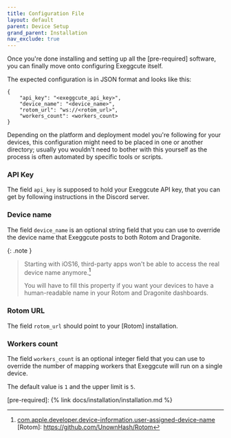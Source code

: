 ```yaml
---
title: Configuration File
layout: default
parent: Device Setup
grand_parent: Installation
nav_exclude: true
---
```


Once you're done installing and setting up all the [pre-required] software, you can finally move onto configuring Exeggcute itself.

The expected configuration is in JSON format and looks like this:

```
{
    "api_key": "<exeggcute_api_key>",
    "device_name": "<device_name>",
    "rotom_url": "ws://<rotom_url>",
    "workers_count": <workers_count>
}
```

Depending on the platform and deployment model you're following for your devices, this configuration might need to be placed in one or another directory; usually you wouldn't need to bother with this yourself as the process is often automated by specific tools or scripts.

### API Key

The field `api_key` is supposed to hold your Exeggcute API key, that you can get by following instructions in the Discord server.

### Device name
The field `device_name` is an optional string field that you can use to override the device name that Exeggcute posts to both Rotom and Dragonite.

{: .note }
> Starting with iOS16, third-party apps won't be able to access the real device name anymore.[^1]
>
> You will have to fill this property if you want your devices to have a human-readable name in your Rotom and Dragonite dashboards.

### Rotom URL
The field `rotom_url` should point to your [Rotom] installation.

### Workers count
The field `workers_count` is an optional integer field that you can use to override the number of mapping workers that Exeggcute will run on a single device.

The default value is `1` and the upper limit is `5`.

[pre-required]: {% link docs/installation/installation.md %}
[^1]: [com.apple.developer.device-information.user-assigned-device-name](https://developer.apple.com/documentation/bundleresources/entitlements/com_apple_developer_device-information_user-assigned-device-name)
[Rotom]: https://github.com/UnownHash/Rotom
